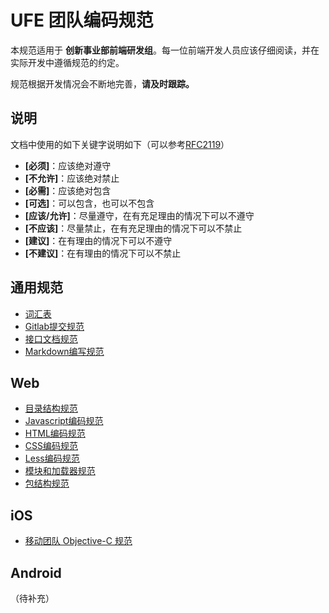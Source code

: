 # UFE 团队编码规范

本规范适用于 **创新事业部前端研发组**。每一位前端开发人员应该仔细阅读，并在实际开发中遵循规范的约定。

规范根据开发情况会不断地完善，**请及时跟踪。**

## 说明

文档中使用的如下关键字说明如下（可以参考[RFC2119](http://oss.org.cn/man/develop/rfc/RFC2119.txt)）

* **[必须]**：应该绝对遵守
* **[不允许]**：应该绝对禁止
* **[必需]**：应该绝对包含
* **[可选]**：可以包含，也可以不包含
* **[应该/允许]**：尽量遵守，在有充足理由的情况下可以不遵守
* **[不应该]**：尽量禁止，在有充足理由的情况下可以不禁止
* **[建议]**：在有理由的情况下可以不遵守
* **[不建议]**：在有理由的情况下可以不禁止

## 通用规范

* [词汇表](vocabulary.md)
* [Gitlab提交规范](gitcommit.md)
* [接口文档规范](interface.md)
* [Markdown编写规范](markdown.md)

## Web

* [目录结构规范](Web/directory.md)
* [Javascript编码规范](Web/javascript.md)
* [HTML编码规范](Web/html.md)
* [CSS编码规范](Web/css.md)
* [Less编码规范](Web/less.md)
* [模块和加载器规范](Web/module.md)
* [包结构规范](Web/package.md)

## iOS

* [移动团队 Objective-C 规范](iOS/objective-c.md)

## Android

（待补充）


